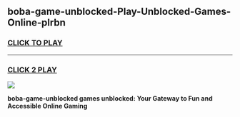
## boba-game-unblocked-Play-Unblocked-Games-Online-plrbn
<h3>
<a href="https://premium76.site?title=boba-game-unblocked&ref=24A">CLICK TO PLAY</a></h3>
<hr>

<h3>
<a href="https://premium76.site?title=boba-game-unblocked&ref=24A">CLICK 2 PLAY</a>
  
</h3>

<a href="https://premium76.site?title=boba-game-unblocked&ref=24A"><img src="https://clearcache.store/games.png"></a>


**boba-game-unblocked games unblocked: Your Gateway to Fun and Accessible Online Gaming**
